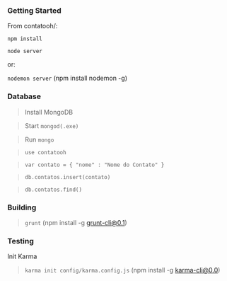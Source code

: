 ### Getting Started

From contatooh/:

`npm install`

`node server`

or:

`nodemon server`
(npm install nodemon -g)

### Database

> Install MongoDB

> Start `mongod(.exe)`

> Run `mongo`

>`use contatooh`

>`var contato = { "nome" : "Nome do Contato" }`

>`db.contatos.insert(contato)`

>`db.contatos.find()`

### Building

>`grunt`
(npm install -g grunt-cli@0.1)

### Testing

Init Karma
>`karma init config/karma.config.js`
(npm install -g karma-cli@0.0)